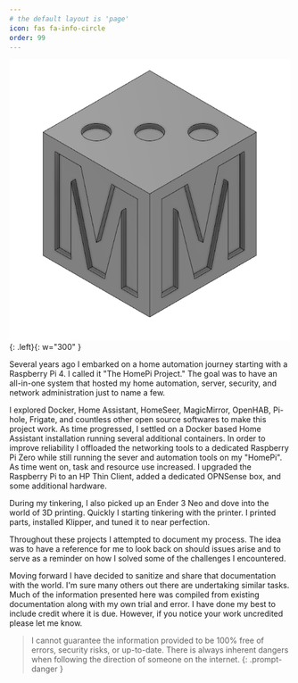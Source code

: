 ```yaml
---
# the default layout is 'page'
icon: fas fa-info-circle
order: 99
---
```


![Logo](/assets/img/MakerMedicLogo.png){: .left}{: w="300" }

Several years ago I embarked on a home automation journey starting with a Raspberry Pi 4. I called it "The HomePi Project." The goal was to have an all-in-one system that hosted my home automation, server, security, and network administration just to name a few.

I explored Docker, Home Assistant, HomeSeer, MagicMirror, OpenHAB, Pi-hole, Frigate, and countless other open source softwares to make this project work. As time progressed, I settled on a Docker based Home Assistant installation running several additional containers. In order to improve reliability I offloaded the networking tools to a dedicated Raspberry Pi Zero while still running the sever and automation tools on my "HomePi". As time went on, task and resource use increased. I upgraded the Raspberry Pi to an HP Thin Client, added a dedicated OPNSense box, and some additional hardware.

During my tinkering, I also picked up an Ender 3 Neo and dove into the world of 3D printing. Quickly I starting tinkering with the printer. I printed parts, installed Klipper, and tuned it to near perfection.

Throughout these projects I attempted to document my process. The idea was to have a reference for me to look back on should issues arise and to serve as a reminder on how I solved some of the challenges I encountered.

Moving forward I have decided to sanitize and share that documentation with the world. I'm sure many others out there are undertaking similar tasks. Much of the information presented here was compiled from existing documentation along with my own trial and error. I have done my best to include credit where it is due. However, if you notice your work uncredited please let me know.

>I cannot guarantee the information provided to be 100% free of errors, security risks, or up-to-date. There is always inherent dangers when following the direction of someone on the internet.
{: .prompt-danger }
